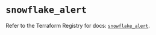 # `snowflake_alert`

Refer to the Terraform Registry for docs: [`snowflake_alert`](https://registry.terraform.io/providers/snowflake-labs/snowflake/0.89.0/docs/resources/alert).
